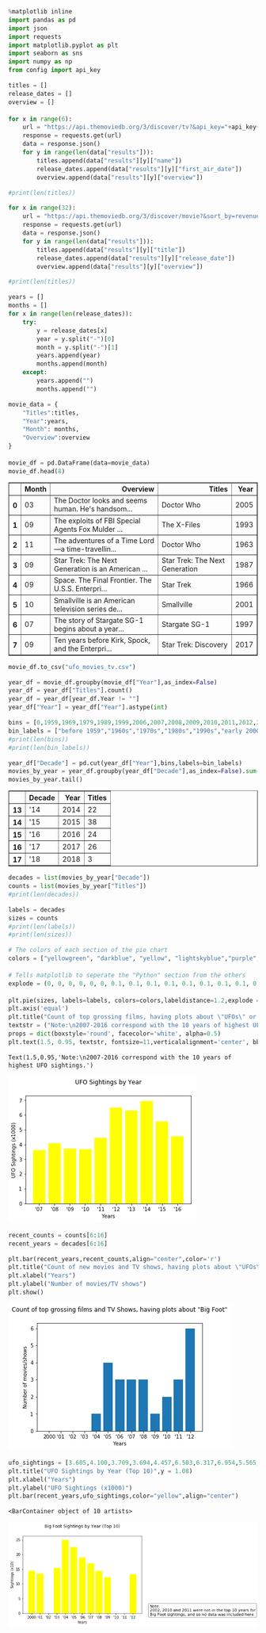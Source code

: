 

```python
%matplotlib inline
import pandas as pd
import json
import requests
import matplotlib.pyplot as plt
import seaborn as sns
import numpy as np
from config import api_key
```


```python
titles = []
release_dates = []
overview = []

for x in range(6):
    url = "https://api.themoviedb.org/3/discover/tv?&api_key="+api_key+"&page="+str(x+1)+"&with_keywords=9738|9951&without_genres=16,35"
    response = requests.get(url)
    data = response.json() 
    for y in range(len(data["results"])):
        titles.append(data["results"][y]["name"])
        release_dates.append(data["results"][y]["first_air_date"])
        overview.append(data["results"][y]["overview"])

```


```python
#print(len(titles))
```


```python
for x in range(32):
    url = "https://api.themoviedb.org/3/discover/movie?&sort_by=revenue.desc&api_key="+api_key+"&page="+str(x+1)+"&with_keywords=9738|9951"
    response = requests.get(url)
    data = response.json() 
    for y in range(len(data["results"])):
        titles.append(data["results"][y]["title"])
        release_dates.append(data["results"][y]["release_date"])
        overview.append(data["results"][y]["overview"])
```


```python
#print(len(titles))
```


```python
years = []
months = []
for x in range(len(release_dates)):
    try:
        y = release_dates[x]
        year = y.split("-")[0]
        month = y.split("-")[1]
        years.append(year)
        months.append(month)
    except:
        years.append("")
        months.append("")
```


```python
movie_data = {
    "Titles":titles,
    "Year":years,
    "Month": months,
    "Overview":overview
}

movie_df = pd.DataFrame(data=movie_data)
movie_df.head(8)
```




<div>
<style scoped>
    .dataframe tbody tr th:only-of-type {
        vertical-align: middle;
    }

    .dataframe tbody tr th {
        vertical-align: top;
    }

    .dataframe thead th {
        text-align: right;
    }
</style>
<table border="1" class="dataframe">
  <thead>
    <tr style="text-align: right;">
      <th></th>
      <th>Month</th>
      <th>Overview</th>
      <th>Titles</th>
      <th>Year</th>
    </tr>
  </thead>
  <tbody>
    <tr>
      <th>0</th>
      <td>03</td>
      <td>The Doctor looks and seems human. He's handsom...</td>
      <td>Doctor Who</td>
      <td>2005</td>
    </tr>
    <tr>
      <th>1</th>
      <td>09</td>
      <td>The exploits of FBI Special Agents Fox Mulder ...</td>
      <td>The X-Files</td>
      <td>1993</td>
    </tr>
    <tr>
      <th>2</th>
      <td>11</td>
      <td>The adventures of a Time Lord—a time-travellin...</td>
      <td>Doctor Who</td>
      <td>1963</td>
    </tr>
    <tr>
      <th>3</th>
      <td>09</td>
      <td>Star Trek: The Next Generation is an American ...</td>
      <td>Star Trek: The Next Generation</td>
      <td>1987</td>
    </tr>
    <tr>
      <th>4</th>
      <td>09</td>
      <td>Space. The Final Frontier. The U.S.S. Enterpri...</td>
      <td>Star Trek</td>
      <td>1966</td>
    </tr>
    <tr>
      <th>5</th>
      <td>10</td>
      <td>Smallville is an American television series de...</td>
      <td>Smallville</td>
      <td>2001</td>
    </tr>
    <tr>
      <th>6</th>
      <td>07</td>
      <td>The story of Stargate SG-1 begins about a year...</td>
      <td>Stargate SG-1</td>
      <td>1997</td>
    </tr>
    <tr>
      <th>7</th>
      <td>09</td>
      <td>Ten years before Kirk, Spock, and the Enterpri...</td>
      <td>Star Trek: Discovery</td>
      <td>2017</td>
    </tr>
  </tbody>
</table>
</div>




```python
movie_df.to_csv("ufo_movies_tv.csv")
```


```python
year_df = movie_df.groupby(movie_df["Year"],as_index=False)
year_df = year_df["Titles"].count()
year_df = year_df[year_df.Year != ""]
year_df["Year"] = year_df["Year"].astype(int)
```


```python
bins = [0,1959,1969,1979,1989,1999,2006,2007,2008,2009,2010,2011,2012,2013,2014,2015,2016,2017,2018]
bin_labels = ["before 1959","1960s","1970s","1980s","1990s","early 2000s","'07","'08","'09","'10","'11","'12","'13","'14","'15","'16","'17","'18"]
#print(len(bins))
#print(len(bin_labels))
```


```python
year_df["Decade"] = pd.cut(year_df["Year"],bins,labels=bin_labels)
movies_by_year = year_df.groupby(year_df["Decade"],as_index=False).sum()
movies_by_year.tail()
```




<div>
<style scoped>
    .dataframe tbody tr th:only-of-type {
        vertical-align: middle;
    }

    .dataframe tbody tr th {
        vertical-align: top;
    }

    .dataframe thead th {
        text-align: right;
    }
</style>
<table border="1" class="dataframe">
  <thead>
    <tr style="text-align: right;">
      <th></th>
      <th>Decade</th>
      <th>Year</th>
      <th>Titles</th>
    </tr>
  </thead>
  <tbody>
    <tr>
      <th>13</th>
      <td>'14</td>
      <td>2014</td>
      <td>22</td>
    </tr>
    <tr>
      <th>14</th>
      <td>'15</td>
      <td>2015</td>
      <td>38</td>
    </tr>
    <tr>
      <th>15</th>
      <td>'16</td>
      <td>2016</td>
      <td>24</td>
    </tr>
    <tr>
      <th>16</th>
      <td>'17</td>
      <td>2017</td>
      <td>26</td>
    </tr>
    <tr>
      <th>17</th>
      <td>'18</td>
      <td>2018</td>
      <td>3</td>
    </tr>
  </tbody>
</table>
</div>




```python
decades = list(movies_by_year["Decade"])
counts = list(movies_by_year["Titles"])
#print(len(decades))
```


```python
labels = decades
sizes = counts
#print(len(labels))
#print(len(sizes))
```


```python
# The colors of each section of the pie chart
colors = ["yellowgreen", "darkblue", "yellow", "lightskyblue","purple","green","red","pink","red","pink","red","pink","red","pink","red","pink","orange","white","white"]

# Tells matplotlib to seperate the "Python" section from the others
explode = (0, 0, 0, 0, 0, 0, 0.1, 0.1, 0.1, 0.1, 0.1, 0.1, 0.1, 0.1, 0.1, 0.1, 0, 0)

plt.pie(sizes, labels=labels, colors=colors,labeldistance=1.2,explode = explode)
plt.axis('equal')
plt.title("Count of top grossing films, having plots about \"UFOs\" or \"Aliens\", by decade",y=1.08)
textstr = ("Note:\n2007-2016 correspond with the 10 years of highest UFO sightings.")
props = dict(boxstyle='round', facecolor='white', alpha=0.5)
plt.text(1.5, 0.95, textstr, fontsize=11,verticalalignment='center', bbox=props)
```




    Text(1.5,0.95,'Note:\n2007-2016 correspond with the 10 years of highest UFO sightings.')




![png](output_13_1.png)



```python
recent_counts = counts[6:16]
recent_years = decades[6:16]
```


```python
plt.bar(recent_years,recent_counts,align="center",color='r')
plt.title("Count of new movies and TV shows, having plots about \"UFOs\" or \"Aliens\", by year",y = 1.08)
plt.xlabel("Years")
plt.ylabel("Number of movies/TV shows")
plt.show()
```


![png](output_15_0.png)



```python
ufo_sightings = [3.605,4.100,3.709,3.694,4.457,6.503,6.317,6.954,5.565,4.552]
plt.title("UFO Sightings by Year (Top 10)",y = 1.08)
plt.xlabel("Years")
plt.ylabel("UFO Sightings (x1000)")
plt.bar(recent_years,ufo_sightings,color="yellow",align="center")
```




    <BarContainer object of 10 artists>




![png](output_16_1.png)

